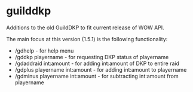 # guilddkp
Additions to the old GuildDKP to fit current release of WOW API.

The main focus at this version (1.5.1) is the following functionality:  
  
* /gdhelp                               - for help menu
* /gddkp playername                     - for requesting DKP status of playername
* /gdaddraid int:amount                 - for adding int:amount of DKP to entire raid
* /gdplus playername int:amount         - for adding int:amount to playername
* /gdminus playername int:amount        - for subtracting int:amount from playername
